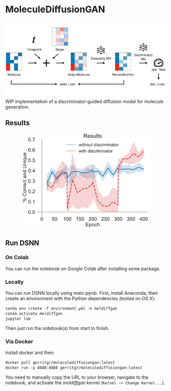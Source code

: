 # MoleculeDiffusionGAN
<div style="text-align:center;">
<img src="method.jpg" alt="alt text" title="Overview" width="700"/>
</div>
WIP implementation of a discriminator-guided diffusion model for molecule generation. 


## Results
<div style="text-align:center;">
<img src="results.jpg" alt="alt text" title="Overview" width="400"/>
</div>

## Run DSNN 

### On Colab
You can run the notebook on Google Colab after installing some packags. 

### Locally

You can run DSNN locally using _main.ipynb_. First, install Anaconda, then create an environment with the Python dependencies (tested on _OS X_):

```console
conda env create -f environment.yml -n moldiffgan
conda activate moldiffgan
jupyter lab
```
Then just run the notebook(s) from start to finish. 

### Via Docker
Install docker and then:
```console
docker pull gerritgr/moleculediffusiongan:latest
docker run -p 8888:8888 gerritgr/moleculediffusiongan:latest
```
You need to manually copy the URL to your browser, navigate to the notebook, and activate the _moldiffgan_ kernel (`Kernel -> Change Kernel...`). 

